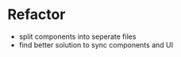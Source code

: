 # Refactor

- split components into seperate files
- find better solution to sync components and UI
